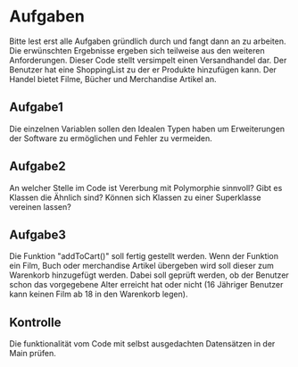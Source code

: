 # Aufgaben
Bitte lest erst alle Aufgaben gründlich durch und fangt dann an zu arbeiten. Die erwünschten Ergebnisse ergeben sich teilweise aus den weiteren Anforderungen.
Dieser Code stellt versimpelt einen Versandhandel dar. Der Benutzer hat eine ShoppingList zu der er Produkte hinzufügen kann. Der Handel bietet Filme, Bücher und Merchandise Artikel an.

## Aufgabe1

Die einzelnen Variablen sollen den Idealen Typen haben um Erweiterungen der Software zu ermöglichen und Fehler zu vermeiden.

## Aufgabe2

An welcher Stelle im Code ist Vererbung mit Polymorphie sinnvoll?
Gibt es Klassen die Ähnlich sind?
Können sich Klassen zu einer Superklasse vereinen lassen?

## Aufgabe3

Die Funktion "addToCart()" soll fertig gestellt werden.
Wenn der Funktion ein Film, Buch oder merchandise Artikel übergeben wird soll dieser zum Warenkorb hinzugefügt werden.
Dabei soll geprüft werden, ob der Benutzer schon das vorgegebene Alter erreicht hat oder nicht (16 Jähriger Benutzer kann keinen Film ab 18 in den Warenkorb legen).

## Kontrolle

Die funktionalität vom Code mit selbst ausgedachten Datensätzen in der Main prüfen.

